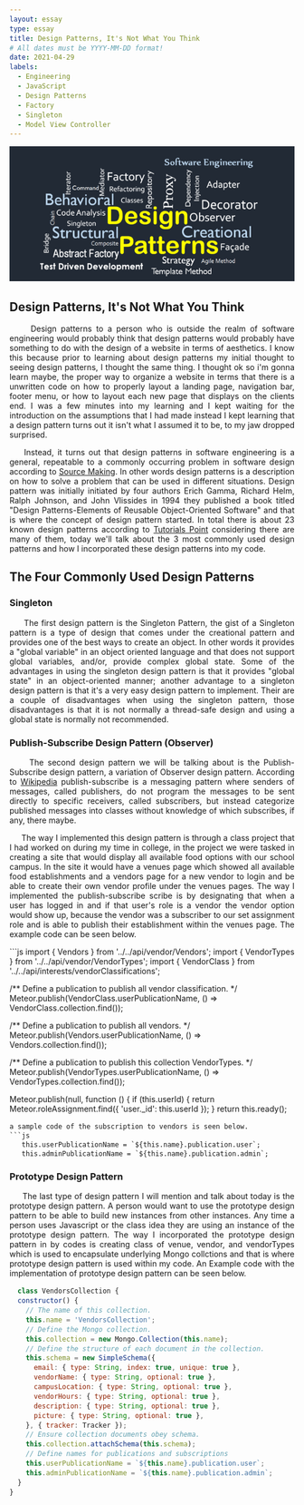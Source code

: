 ```yaml
---
layout: essay
type: essay
title: Design Patterns, It's Not What You Think
# All dates must be YYYY-MM-DD format!
date: 2021-04-29
labels:
  - Engineering
  - JavaScript
  - Design Patterns
  - Factory
  - Singleton
  - Model View Controller
---
```


<img class="ui xlarge image" src="../images/design-patterns.png" width="1000">

## Design Patterns, It's Not What You Think

<p align="justify">
&nbsp;&nbsp;&nbsp;&nbsp; Design patterns to a person who is outside the realm of software engineering would probably think that design patterns would probably have something to do with the design of a website in terms of aesthetics. I know this because prior to learning about design patterns my initial thought to seeing design patterns, I thought the same thing. I thought ok so i'm gonna learn maybe, the proper way to organize a website in terms that there is a unwritten code on how to properly layout a landing page, navigation bar, footer menu, or how to layout each new page that displays on the clients end. I was a few minutes into my learning and I kept waiting for the introduction on the assumptions that I had made instead I kept learning that a design pattern turns out it isn't what I assumed it to be, to my jaw dropped surprised.
</p>
<div style="text-align: justify">
&nbsp;&nbsp;&nbsp;&nbsp;Instead, it turns out that design patterns in software engineering  is a general, repeatable  to a commonly occurring problem in software design according to <a href="https://sourcemaking.com/design_patterns">Source Making</a>. In other words design patterns is a description on how to solve a problem that can be used in different situations. Design pattern was initially initiated by four authors Erich Gamma, Richard Helm, Ralph Johnson, and John Vlissides in 1994 they published a book titled "Design Patterns-Elements of Reusable Object-Oriented Software" and that is where the concept of design pattern started. In total there is about 23 known design patterns according to <a href="https://www.tutorialspoint.com/design_pattern/design_pattern_overview.htm">Tutorials Point</a> considering there are many of them, today we'll talk about the 3 most commonly used design patterns and how I incorporated these design patterns into my code.
</div>  

## The Four Commonly Used Design Patterns

### Singleton
<div style="text-align: justify">
  <p>
  &nbsp;&nbsp;&nbsp;&nbsp; The first design pattern is the Singleton Pattern, the gist of a Singleton pattern is a type of design that comes under the creational pattern and provides one of the best ways to create an object. In other words it provides a "global variable" in an object oriented language and that does not support global variables, and/or, provide complex global state. Some of the advantages in using the singleton design pattern is that it provides "global state" in an object-oriented manner; another advantage to a singleton design pattern is that it's a very easy design pattern to implement. Their are a couple of disadvantages when using the singleton pattern, those disadvantages is that it is not normally a thread-safe design and using a global state is normally not recommended.
  </p>
</div>  
  
### Publish-Subscribe Design Pattern (Observer)
<div style="text-align: justify">
  <p>
    &nbsp;&nbsp;&nbsp;&nbsp; The second design pattern we will be talking about is the Publish-Subscribe design pattern, a variation of Observer design pattern. According to <a href="https://en.wikipedia.org/wiki/Publish–subscribe_pattern">Wikipedia</a> publish-subscribe is a messaging pattern where senders of messages, called publishers, do not program the messages to be sent directly to specific receivers, called subscribers, but instead categorize published messages into classes without knowledge of which subscribes, if any, there maybe.
  </p>
  <p>
    &nbsp;&nbsp;&nbsp;&nbsp; The way I implemented this design pattern is through a class project that I had worked on during my time in college, in the project we were tasked in creating a site that would display all available food options with our school campus. In the site it would have a venues page which showed all available food establishments and a vendors page for a new vendor to login and be able to create their own vendor profile under the venues pages. The way I implemented the publish-subscribe scribe is by designating that when a user has logged in and if that user's role is a vendor the vendor option would show up, because the vendor was a subscriber to our set assignment role and is able to publish their establishment within the venues page. The example code can be seen below.
  </p>
</div>  
```js
  import { Vendors } from '../../api/vendor/Vendors';
  import { VendorTypes } from '../../api/vendor/VendorTypes';
  import { VendorClass } from '../../api/interests/vendorClassifications';
  
  /** Define a publication to publish all vendor classification. */
  Meteor.publish(VendorClass.userPublicationName, () => VendorClass.collection.find());
  
  /** Define a publication to publish all vendors. */
  Meteor.publish(Vendors.userPublicationName, () => Vendors.collection.find());
  
  /** Define a publication to publish this collection VendorTypes. */
  Meteor.publish(VendorTypes.userPublicationName, () => VendorTypes.collection.find());
  
  Meteor.publish(null, function () {
  if (this.userId) {
    return Meteor.roleAssignment.find({ 'user._id': this.userId });
  }
  return this.ready();
```
a sample code of the subscription to vendors is seen below.
```js
   this.userPublicationName = `${this.name}.publication.user`;
   this.adminPublicationName = `${this.name}.publication.admin`;
```

### Prototype Design Pattern
<div style="text-align: justify">
  <p>
    &nbsp;&nbsp;&nbsp;&nbsp; The last type of design pattern I will mention and talk about today is the prototype design pattern. A person would want to use the prototype design pattern to be able to build new instances from other instances. Any time a person uses Javascript or the class idea they are using an instance of the prototype design pattern. The way I incorporated the prototype design pattern in by codes is creating class of venue, vendor, and vendorTypes which is used to encapsulate underlying Mongo collctions and that is where prototype design pattern is used within my code. An Example code with the implementation of prototype design pattern can be seen below.
    
```js
  class VendorsCollection {
  constructor() {
    // The name of this collection.
    this.name = 'VendorsCollection';
    // Define the Mongo collection.
    this.collection = new Mongo.Collection(this.name);
    // Define the structure of each document in the collection.
    this.schema = new SimpleSchema({
      email: { type: String, index: true, unique: true },
      vendorName: { type: String, optional: true },
      campusLocation: { type: String, optional: true },
      vendorHours: { type: String, optional: true },
      description: { type: String, optional: true },
      picture: { type: String, optional: true },
    }, { tracker: Tracker });
    // Ensure collection documents obey schema.
    this.collection.attachSchema(this.schema);
    // Define names for publications and subscriptions
    this.userPublicationName = `${this.name}.publication.user`;
    this.adminPublicationName = `${this.name}.publication.admin`;
  }
}
```



  
